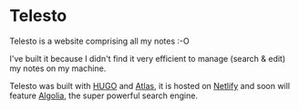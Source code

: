 # Telesto

Telesto is a website comprising all my notes :-O

I've built it because I didn't find it very efficient to manage (search & edit) my notes on my machine.

Telesto was built with [HUGO](https://gohugo.io/) and [Atlas](https://github.com/indigotree/atlas), it is hosted on [Netlify](https://www.netlify.com/) and soon will feature [Algolia](https://www.algolia.com/), the super powerful search engine.
